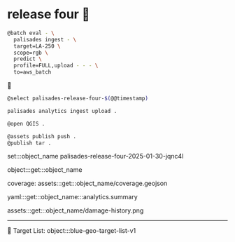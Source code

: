 # release four 🎰

```bash
@batch eval - \
  palisades ingest - \
  target=LA-250 \
  scope=rgb \
  predict \
  profile=FULL,upload - - - \
  to=aws_batch
```

🎰

```bash
@select palisades-release-four-$(@@timestamp)

palisades analytics ingest upload .

@open QGIS .

@assets publish push .
@publish tar .
```

set:::object_name palisades-release-four-2025-01-30-jqnc4l

object:::get:::object_name

coverage: assets:::get:::object_name/coverage.geojson

yaml:::get:::object_name:::analytics.summary

assets:::get:::object_name/damage-history.png

---

🎯 Target List: object:::blue-geo-target-list-v1